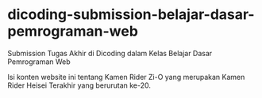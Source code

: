 # dicoding-submission-belajar-dasar-pemrograman-web
Submission Tugas Akhir di Dicoding dalam Kelas Belajar Dasar Pemrograman Web

Isi konten website ini tentang Kamen Rider Zi-O yang merupakan Kamen Rider Heisei Terakhir yang berurutan ke-20.
